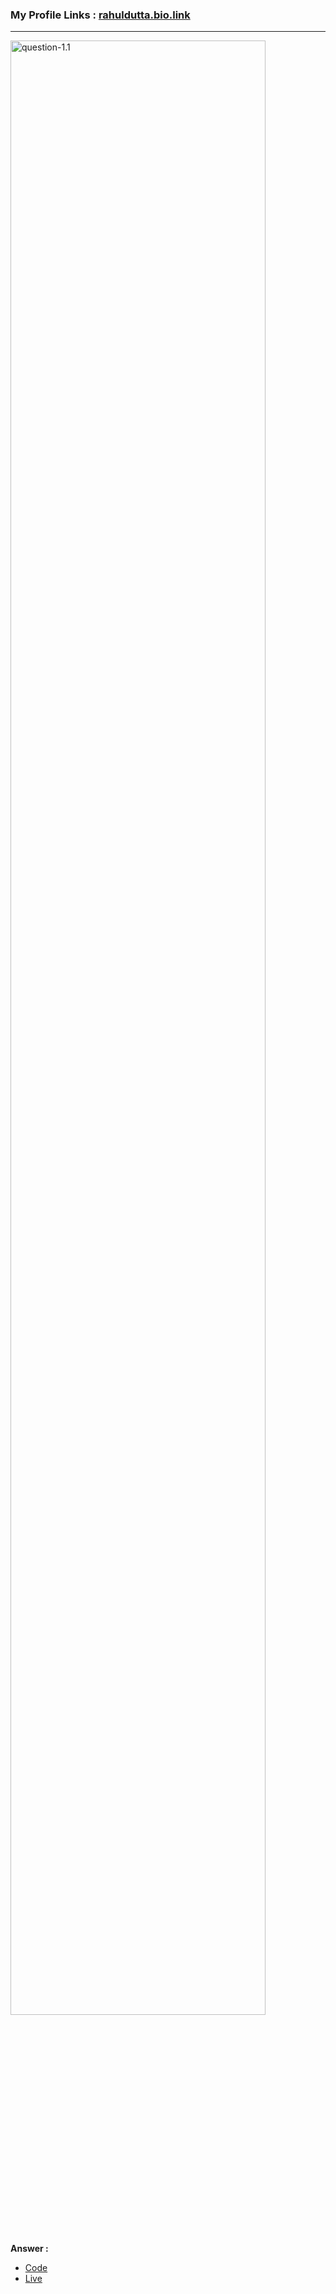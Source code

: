 ### My Profile Links : [rahuldutta.bio.link](https://rahuldutta.bio.link)

---

<!-- queestion 1  -->
<img src="https://github.com/irahuldutta02/pw-skills-fswd-2.0-assignments/assets/78687135/e85e6657-bded-4558-bcf5-16cf75424ce1" alt="question-1.1" width="90%">

__Answer :__

- [Code](https://github.com/irahuldutta02/pw-skills-fswd-2.0-assignments/tree/main/002-week-02-core-html/1.1)
- [Live](https://irahuldutta02.github.io/pw-skills-fswd-2.0-assignments/002-week-02-core-html/1.1)
